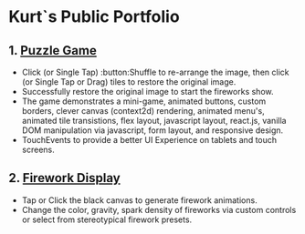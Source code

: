 # Kurt`s Public Portfolio 

  ## 1. [Puzzle Game](https://elkurto.github.io/portfolio/root/static/puzgame.html)
  - Click (or Single Tap) :button:Shuffle to re-arrange the image, then click (or Single Tap or Drag) tiles to restore the original image.  
  - Successfully restore the original image to start the fireworks show. 
  - The game demonstrates a mini-game, animated buttons, custom borders, clever canvas (context2d) rendering, animated menu's, animated tile transistions, flex layout, javascript layout, react.js, vanilla DOM manipulation via javascript, form layout, and responsive design.
  - TouchEvents to provide a better UI Experience on tablets and touch screens.

  ## 2. [Firework Display](https://elkurto.github.io/portfolio/root/static/firework.html)
  - Tap or Click the black canvas to generate firework animations.
  - Change the color, gravity, spark density of fireworks via custom controls or select from stereotypical firework presets.
  
